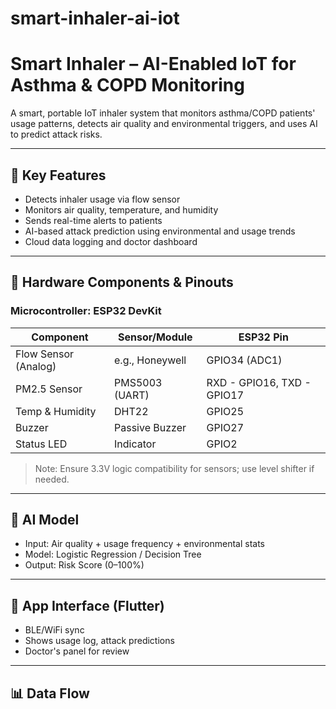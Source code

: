 # smart-inhaler-ai-iot


# Smart Inhaler – AI-Enabled IoT for Asthma & COPD Monitoring

A smart, portable IoT inhaler system that monitors asthma/COPD patients' usage patterns, detects air quality and environmental triggers, and uses AI to predict attack risks.

---

## 🌟 Key Features
- Detects inhaler usage via flow sensor
- Monitors air quality, temperature, and humidity
- Sends real-time alerts to patients
- AI-based attack prediction using environmental and usage trends
- Cloud data logging and doctor dashboard

---

## 🔧 Hardware Components & Pinouts

### Microcontroller: ESP32 DevKit
| Component             | Sensor/Module        | ESP32 Pin      |
|----------------------|----------------------|----------------|
| Flow Sensor (Analog) | e.g., Honeywell      | GPIO34 (ADC1)  |
| PM2.5 Sensor         | PMS5003 (UART)       | RXD - GPIO16, TXD - GPIO17 |
| Temp & Humidity      | DHT22                | GPIO25         |
| Buzzer               | Passive Buzzer       | GPIO27         |
| Status LED           | Indicator            | GPIO2          |

> Note: Ensure 3.3V logic compatibility for sensors; use level shifter if needed.

---

## 🧠 AI Model
- Input: Air quality + usage frequency + environmental stats
- Model: Logistic Regression / Decision Tree
- Output: Risk Score (0–100%)

---

## 📱 App Interface (Flutter)
- BLE/WiFi sync
- Shows usage log, attack predictions
- Doctor's panel for review

---

## 📊 Data Flow
